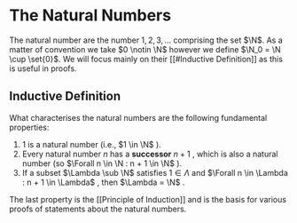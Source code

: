 # The Natural Numbers

The natural number are the number $1,2,3,\dots$ comprising the set $\N$. As a matter of convention we take $0 \notin \N$ however we define $\N_0 = \N \cup \set{0}$. We will focus mainly on their [[#Inductive Definition]] as this is useful in proofs.

## Inductive Definition

What characterises the natural numbers are the following fundamental properties:

1.  $1$ is a natural number (i.e., $1 \in \N$ ).
2.  Every natural number $n$ has a **successor** $n + 1$ , which is also a natural number (so $\Forall n \in \N : n + 1 \in \N$ ).
3.  If a subset $\Lambda \sub \N$ satisfies $1 \in \Lambda$ and $\Forall n \in \Lambda : n + 1 \in \Lambda$ , then $\Lambda = \N$ .

The last property is the [[Principle of Induction]] and is the basis for various proofs of statements about the natural numbers.
